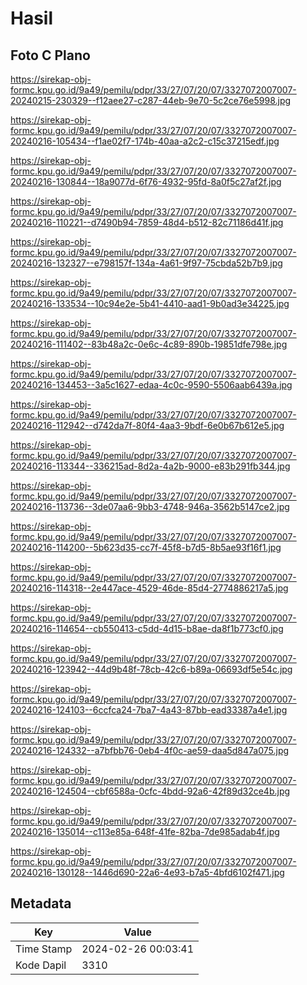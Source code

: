 # Hasil

## Foto C Plano

https://sirekap-obj-formc.kpu.go.id/9a49/pemilu/pdpr/33/27/07/20/07/3327072007007-20240215-230329--f12aee27-c287-44eb-9e70-5c2ce76e5998.jpg

https://sirekap-obj-formc.kpu.go.id/9a49/pemilu/pdpr/33/27/07/20/07/3327072007007-20240216-105434--f1ae02f7-174b-40aa-a2c2-c15c37215edf.jpg

https://sirekap-obj-formc.kpu.go.id/9a49/pemilu/pdpr/33/27/07/20/07/3327072007007-20240216-130844--18a9077d-6f76-4932-95fd-8a0f5c27af2f.jpg

https://sirekap-obj-formc.kpu.go.id/9a49/pemilu/pdpr/33/27/07/20/07/3327072007007-20240216-110221--d7490b94-7859-48d4-b512-82c71186d41f.jpg

https://sirekap-obj-formc.kpu.go.id/9a49/pemilu/pdpr/33/27/07/20/07/3327072007007-20240216-132327--e798157f-134a-4a61-9f97-75cbda52b7b9.jpg

https://sirekap-obj-formc.kpu.go.id/9a49/pemilu/pdpr/33/27/07/20/07/3327072007007-20240216-133534--10c94e2e-5b41-4410-aad1-9b0ad3e34225.jpg

https://sirekap-obj-formc.kpu.go.id/9a49/pemilu/pdpr/33/27/07/20/07/3327072007007-20240216-111402--83b48a2c-0e6c-4c89-890b-19851dfe798e.jpg

https://sirekap-obj-formc.kpu.go.id/9a49/pemilu/pdpr/33/27/07/20/07/3327072007007-20240216-134453--3a5c1627-edaa-4c0c-9590-5506aab6439a.jpg

https://sirekap-obj-formc.kpu.go.id/9a49/pemilu/pdpr/33/27/07/20/07/3327072007007-20240216-112942--d742da7f-80f4-4aa3-9bdf-6e0b67b612e5.jpg

https://sirekap-obj-formc.kpu.go.id/9a49/pemilu/pdpr/33/27/07/20/07/3327072007007-20240216-113344--336215ad-8d2a-4a2b-9000-e83b291fb344.jpg

https://sirekap-obj-formc.kpu.go.id/9a49/pemilu/pdpr/33/27/07/20/07/3327072007007-20240216-113736--3de07aa6-9bb3-4748-946a-3562b5147ce2.jpg

https://sirekap-obj-formc.kpu.go.id/9a49/pemilu/pdpr/33/27/07/20/07/3327072007007-20240216-114200--5b623d35-cc7f-45f8-b7d5-8b5ae93f16f1.jpg

https://sirekap-obj-formc.kpu.go.id/9a49/pemilu/pdpr/33/27/07/20/07/3327072007007-20240216-114318--2e447ace-4529-46de-85d4-2774886217a5.jpg

https://sirekap-obj-formc.kpu.go.id/9a49/pemilu/pdpr/33/27/07/20/07/3327072007007-20240216-114654--cb550413-c5dd-4d15-b8ae-da8f1b773cf0.jpg

https://sirekap-obj-formc.kpu.go.id/9a49/pemilu/pdpr/33/27/07/20/07/3327072007007-20240216-123942--44d9b48f-78cb-42c6-b89a-06693df5e54c.jpg

https://sirekap-obj-formc.kpu.go.id/9a49/pemilu/pdpr/33/27/07/20/07/3327072007007-20240216-124103--6ccfca24-7ba7-4a43-87bb-ead33387a4e1.jpg

https://sirekap-obj-formc.kpu.go.id/9a49/pemilu/pdpr/33/27/07/20/07/3327072007007-20240216-124332--a7bfbb76-0eb4-4f0c-ae59-daa5d847a075.jpg

https://sirekap-obj-formc.kpu.go.id/9a49/pemilu/pdpr/33/27/07/20/07/3327072007007-20240216-124504--cbf6588a-0cfc-4bdd-92a6-42f89d32ce4b.jpg

https://sirekap-obj-formc.kpu.go.id/9a49/pemilu/pdpr/33/27/07/20/07/3327072007007-20240216-135014--c113e85a-648f-41fe-82ba-7de985adab4f.jpg

https://sirekap-obj-formc.kpu.go.id/9a49/pemilu/pdpr/33/27/07/20/07/3327072007007-20240216-130128--1446d690-22a6-4e93-b7a5-4bfd6102f471.jpg


## Metadata

| Key        | Value               |
| ---------- | ------------------- |
| Time Stamp | 2024-02-26 00:03:41 |
| Kode Dapil | 3310                |



